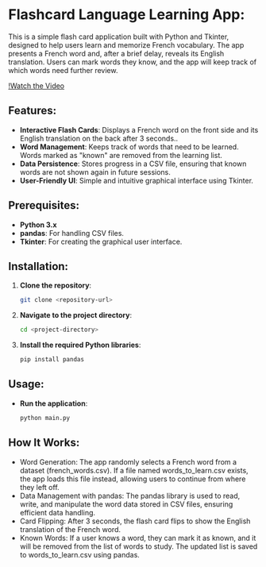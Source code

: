 # Flashcard Language Learning App:

This is a simple flash card application built with Python and Tkinter, designed to help users learn and memorize French vocabulary. 
The app presents a French word and, after a brief delay, reveals its English translation. Users can mark words they know, and the app will 
keep track of which words need further review.

[!Watch the Video](https://github.com/user-attachments/assets/28b4bb2b-88de-43c8-b1ba-93f5b056826f)

## Features:

- **Interactive Flash Cards**: Displays a French word on the front side and its English translation on the back after 3 seconds..
- **Word Management**: Keeps track of words that need to be learned. Words marked as "known" are removed from the learning list.
- **Data Persistence**: Stores progress in a CSV file, ensuring that known words are not shown again in future sessions.
- **User-Friendly UI**: Simple and intuitive graphical interface using Tkinter.

## Prerequisites:

- **Python 3.x**
- **pandas**: For handling CSV files.
- **Tkinter**: For creating the graphical user interface.

## Installation:

1. **Clone the repository**:

   ```bash
   git clone <repository-url>

2. **Navigate to the project directory**:
   ```bash
   cd <project-directory>

3. **Install the required Python libraries**:
   ```bash
   pip install pandas

## Usage:

- **Run the application**:

  ```bash
  python main.py


## How It Works:
- Word Generation: The app randomly selects a French word from a dataset (french_words.csv). If a file named words_to_learn.csv exists, the app loads this file instead, allowing users to continue from where they left off.
- Data Management with pandas: The pandas library is used to read, write, and manipulate the word data stored in CSV files, ensuring efficient data handling.
- Card Flipping: After 3 seconds, the flash card flips to show the English translation of the French word.
- Known Words: If a user knows a word, they can mark it as known, and it will be removed from the list of words to study. The updated list is saved to words_to_learn.csv using pandas.

